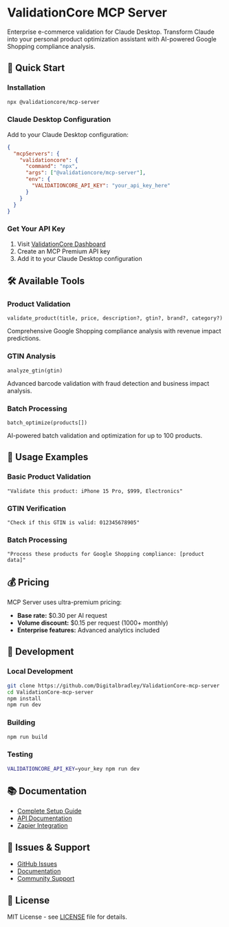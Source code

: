 # ValidationCore MCP Server

Enterprise e-commerce validation for Claude Desktop. Transform Claude into your personal product optimization assistant with AI-powered Google Shopping compliance analysis.

## 🚀 Quick Start

### Installation
```bash
npx @validationcore/mcp-server
```

### Claude Desktop Configuration
Add to your Claude Desktop configuration:

```json
{
  "mcpServers": {
    "validationcore": {
      "command": "npx",
      "args": ["@validationcore/mcp-server"],
      "env": {
        "VALIDATIONCORE_API_KEY": "your_api_key_here"
      }
    }
  }
}
```

### Get Your API Key
1. Visit [ValidationCore Dashboard](https://www.validationcore.dev/dashboard)
2. Create an MCP Premium API key
3. Add it to your Claude Desktop configuration

## 🛠️ Available Tools

### Product Validation
```
validate_product(title, price, description?, gtin?, brand?, category?)
```
Comprehensive Google Shopping compliance analysis with revenue impact predictions.

### GTIN Analysis
```
analyze_gtin(gtin)
```
Advanced barcode validation with fraud detection and business impact analysis.

### Batch Processing
```
batch_optimize(products[])
```
AI-powered batch validation and optimization for up to 100 products.

## 💬 Usage Examples

### Basic Product Validation
```
"Validate this product: iPhone 15 Pro, $999, Electronics"
```

### GTIN Verification
```
"Check if this GTIN is valid: 012345678905"
```

### Batch Processing
```
"Process these products for Google Shopping compliance: [product data]"
```

## 💰 Pricing

MCP Server uses ultra-premium pricing:
- **Base rate:** $0.30 per AI request
- **Volume discount:** $0.15 per request (1000+ monthly)
- **Enterprise features:** Advanced analytics included

## 🔧 Development

### Local Development
```bash
git clone https://github.com/Digitalbradley/ValidationCore-mcp-server
cd ValidationCore-mcp-server
npm install
npm run dev
```

### Building
```bash
npm run build
```

### Testing
```bash
VALIDATIONCORE_API_KEY=your_key npm run dev
```

## 📚 Documentation

- [Complete Setup Guide](https://www.validationcore.dev/docs/claude-desktop)
- [API Documentation](https://www.validationcore.dev/docs)
- [Zapier Integration](https://www.validationcore.dev/docs/integrations/zapier/mcp-integration)

## 🐛 Issues & Support

- [GitHub Issues](https://github.com/Digitalbradley/ValidationCore-mcp-server/issues)
- [Documentation](https://www.validationcore.dev/docs/claude-desktop)
- [Community Support](https://www.validationcore.dev/contact-us)

## 📄 License

MIT License - see [LICENSE](LICENSE) file for details.